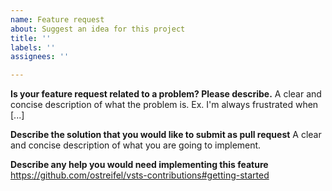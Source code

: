 ```yaml
---
name: Feature request
about: Suggest an idea for this project
title: ''
labels: ''
assignees: ''

---
```


**Is your feature request related to a problem? Please describe.**
A clear and concise description of what the problem is. Ex. I'm always frustrated when [...]

**Describe the solution that you would like to submit as pull request**
A clear and concise description of what you are going to implement.

**Describe any help you would need implementing this feature**
https://github.com/ostreifel/vsts-contributions#getting-started
